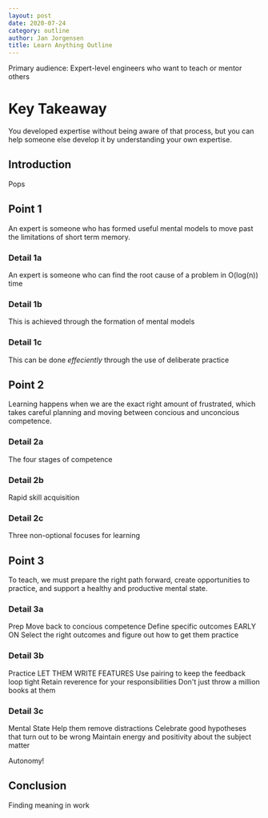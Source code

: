 ```yaml
---
layout: post
date: 2020-07-24
category: outline
author: Jan Jorgensen
title: Learn Anything Outline
---
```


Primary audience:
Expert-level engineers who want to teach or mentor others

# Key Takeaway

You developed expertise without being aware of that process, but you can help someone else develop it by understanding your own expertise.

## Introduction

Pops

## Point 1

An expert is someone who has formed useful mental models to move past the limitations of short term memory.

### Detail 1a

An expert is someone who can find the root cause of a problem in O(log(n)) time

### Detail 1b

This is achieved through the formation of mental models

### Detail 1c

This can be done _effeciently_ through the use of deliberate practice

## Point 2

Learning happens when we are the exact right amount of frustrated, which takes careful planning and moving between concious and unconcious competence.

### Detail 2a

The four stages of competence

### Detail 2b

Rapid skill acquisition

### Detail 2c

Three non-optional focuses for learning

## Point 3

To teach, we must prepare the right path forward, create opportunities to practice, and support a healthy and productive mental state.

### Detail 3a

Prep
Move back to concious competence
Define specific outcomes EARLY ON
Select the right outcomes and figure out how to get them practice

### Detail 3b

Practice
LET THEM WRITE FEATURES
Use pairing to keep the feedback loop tight
Retain reverence for your responsibilities
Don't just throw a million books at them

### Detail 3c

Mental State
Help them remove distractions
Celebrate good hypotheses that turn out to be wrong
Maintain energy and positivity about the subject matter

Autonomy!

## Conclusion

Finding meaning in work
